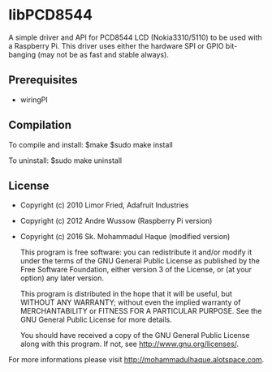 # libPCD8544
A simple driver and API for PCD8544 LCD (Nokia3310/5110) to be used with a Raspberry Pi.
This driver uses either the hardware SPI or GPIO bit-banging (may not be as fast  and stable always).


Prerequisites
--------
* wiringPI


Compilation
--------
To compile and install:
   $make
   $sudo make install
   
To uninstall:
   $sudo make uninstall


License
-------
* Copyright (c) 2010 Limor Fried, Adafruit Industries
* Copyright (c) 2012 Andre Wussow (Raspberry Pi version)
* Copyright (c) 2016 Sk. Mohammadul Haque (modified version)


   This program is free software: you can redistribute it and/or modify
   it under the terms of the GNU General Public License as published by
   the Free Software Foundation, either version 3 of the License, or
   (at your option) any later version.

   This program is distributed in the hope that it will be useful,
   but WITHOUT ANY WARRANTY; without even the implied warranty of
   MERCHANTABILITY or FITNESS FOR A PARTICULAR PURPOSE.  See the
   GNU General Public License for more details.

   You should have received a copy of the GNU General Public License
   along with this program.  If not, see <http://www.gnu.org/licenses/>.
   
 
For more informations please visit http://mohammadulhaque.alotspace.com.
